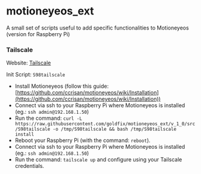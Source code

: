 # motioneyeos_ext
A small set of scripts useful to add specific functionalities to Motioneyeos (version for Raspberry Pi)

### Tailscale

Website: [Tailscale](https://tailscale.com/)

Init Script: `S98tailscale`

- Install Motioneyeos (follow this guide: [https://github.com/ccrisan/motioneyeos/wiki/Installation](https://github.com/ccrisan/motioneyeos/wiki/Installation))
- Connect via ssh to your Raspberry Pi where Motioneyeos is installed (eg.: `ssh admin@192.168.1.50`)
- Run the command: `curl -L https://raw.githubusercontent.com/goldfix/motioneyeos_ext/v_1_0/src/S98tailscale -o /tmp/S98tailscale && bash /tmp/S98tailscale install`
- Reboot your Raspberry Pi (with the command: `reboot`).
- Connect via ssh to your Raspberry Pi where Motioneyeos is installed (eg.: `ssh admin@192.168.1.50`)
- Run the command: `tailscale up` and configure using your Tailscale credentials.
